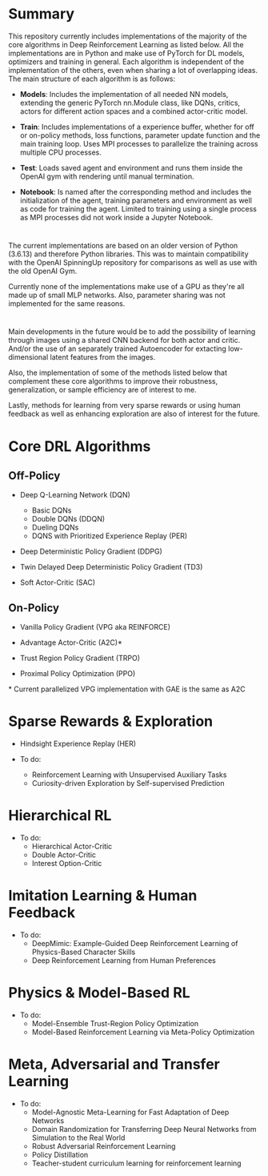 # Summary

This repository currently includes implementations of the majority of the core algorithms in Deep Reinforcement Learning as listed below. All the implementations are in Python and make use of PyTorch for DL models, optimizers and training in general. Each algorithm is independent of the implementation of the others, even when sharing a lot of overlapping ideas. The main structure of each algorithm is as follows:

* **Models**: Includes the implementation of all needed NN models, extending the generic PyTorch nn.Module class, like DQNs, critics, actors for different action spaces and a combined actor-critic model.

* **Train**: Includes implementations of a experience buffer, whether for off or on-policy methods, loss functions, parameter update function and the main training loop. Uses MPI processes to parallelize the training across multiple CPU processes. 

* **Test**: Loads saved agent and environment and runs them inside the OpenAI gym with rendering until manual termination. 

* **Notebook**: Is named after the corresponding method and includes the initialization of the agent, training parameters and environment as well as code for training the agent. Limited to training using a single process as MPI processes did not work inside a Jupyter Notebook. 

# 

The current implementations are based on an older version of Python (3.6.13) and therefore Python libraries. This was to maintain compatibility with the OpenAI SpinningUp repository for comparisons as well as use with the old OpenAI Gym.  

Currently none of the implementations make use of a GPU as they're all made up of small MLP networks. Also, parameter sharing was not implemented for the same reasons.  

# 

Main developments in the future would be to add the possibility of learning through images using a shared CNN backend for both actor and critic. And/or the use of an separately trained Autoencoder for extacting low-dimensional latent features from the images. 

Also, the implementation of some of the methods listed below that complement these core algorithms to improve their robustness, generalization, or sample efficiency are of interest to me. 

Lastly, methods for learning from very sparse rewards or using human feedback as well as enhancing exploration are also of interest for the future. 

#

# Core DRL Algorithms

## Off-Policy

* Deep Q-Learning Network (DQN)
	* Basic DQNs   
	* Double DQNs (DDQN)
	* Dueling DQNs
	* DQNS with Prioritized Experience Replay (PER)

* Deep Deterministic Policy Gradient (DDPG)

* Twin Delayed Deep Deterministic Policy Gradient (TD3)

* Soft Actor-Critic (SAC)

## On-Policy
* Vanilla Policy Gradient (VPG aka REINFORCE)
 
* Advantage Actor-Critic (A2C)*

* Trust Region Policy Gradient (TRPO)

* Proximal Policy Optimization (PPO)

\* Current parallelized VPG implementation with GAE is the same as A2C


# Sparse Rewards & Exploration

* Hindsight Experience Replay (HER)

* To do:
	* Reinforcement Learning with Unsupervised Auxiliary Tasks
	* Curiosity-driven Exploration by Self-supervised Prediction

# Hierarchical RL 

* To do:
	* Hierarchical Actor-Critic
 	* Double Actor-Critic
  	* Interest Option-Critic

# Imitation Learning & Human Feedback

* To do:
	* DeepMimic: Example-Guided Deep Reinforcement Learning
of Physics-Based Character Skills
	* Deep Reinforcement Learning from Human Preferences

# Physics & Model-Based RL

* To do:
	* Model-Ensemble Trust-Region Policy Optimization
	* Model-Based Reinforcement Learning via Meta-Policy Optimization

# Meta, Adversarial and Transfer Learning

* To do:
	* Model-Agnostic Meta-Learning for Fast Adaptation of Deep Networks
	* Domain Randomization for Transferring Deep Neural Networks from Simulation to the Real World
	* Robust Adversarial Reinforcement Learning
	* Policy Distillation 
	* Teacher-student curriculum learning for reinforcement learning
